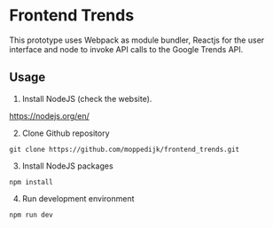 # Frontend Trends

This prototype uses Webpack as module bundler, Reactjs for the user interface and node to invoke API calls to the Google Trends API.

## Usage

1) Install NodeJS (check the website).

https://nodejs.org/en/

2) Clone Github repository

`git clone https://github.com/moppedijk/frontend_trends.git`

3) Install NodeJS packages

`npm install`

4) Run development environment

`npm run dev`